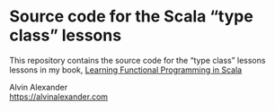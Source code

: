 Source code for the Scala “type class” lessons
==============================================

This repository contains the source code for the
“type class” lessons lessons in my book, 
[Learning Functional Programming in 
Scala](https://alvinalexander.com/scala/learning-functional-programming-in-scala-book)


Alvin Alexander    
https://alvinalexander.com
